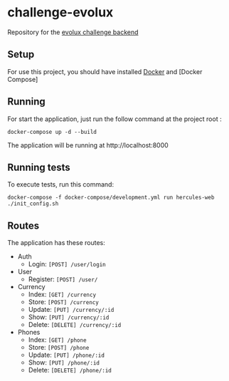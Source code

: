 # challenge-evolux
Repository for the [evolux challenge backend](https://github.com/EvoluxBR/back-end-test/blob/master/README.md)

## Setup

For use this project, you should have installed [Docker](https://docs.docker.com/engine/install/) and [Docker Compose]

## Running

For start the application, just run the follow command at the project root :

```shell script
docker-compose up -d --build
```

The application will be running at http://localhost:8000

## Running tests

To execute tests, run this command:

```shell script
docker-compose -f docker-compose/development.yml run hercules-web ./init_config.sh
```

## Routes

The application has these routes:
- Auth
  - Login: `[POST] /user/login`
- User
  - Register: `[POST] /user/`
- Currency
  - Index: `[GET] /currency`
  - Store: `[POST] /currency`
  - Update: `[PUT] /currency/:id`
  - Show: `[PUT] /currency/:id`
  - Delete: `[DELETE] /currency/:id`
- Phones
  - Index: `[GET] /phone`
  - Store: `[POST] /phone`
  - Update: `[PUT] /phone/:id`
  - Show: `[PUT] /phone/:id`
  - Delete: `[DELETE] /phone/:id`
